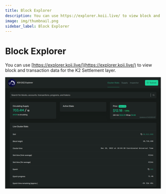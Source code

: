 ```yaml
---
title: Block Explorer
description: You can use https://explorer.koii.live/ to view block and transaction data for the K2 Settlement layer.
image: img/thumbnail.png
sidebar_label: Block Explorer
---
```


# Block Explorer

You can use [https://explorer.koii.live/](https://explorer.koii.live/) to view block and transaction data for the K2 Settlement layer.

![banner](<./img/image-(2).png>)
